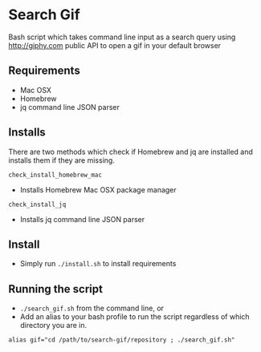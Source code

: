 # Search Gif #

Bash script which takes command line input as a search query using http://giphy.com public API to open a gif in your default browser

## Requirements ##

- Mac OSX 
- Homebrew
- jq command line JSON parser

## Installs ##

There are two methods which check if Homebrew and jq are installed and installs them if they are missing.

`check_install_homebrew_mac`
- Installs Homebrew Mac OSX package manager

`check_install_jq`
- Installs jq command line JSON parser

## Install ##

- Simply run `./install.sh` to install requirements

## Running the script ##

- `./search_gif.sh` from the command line, or
- Add an alias to your bash profile to run the script regardless of which directory you are in.

`alias gif="cd /path/to/search-gif/repository ; ./search_gif.sh"`
